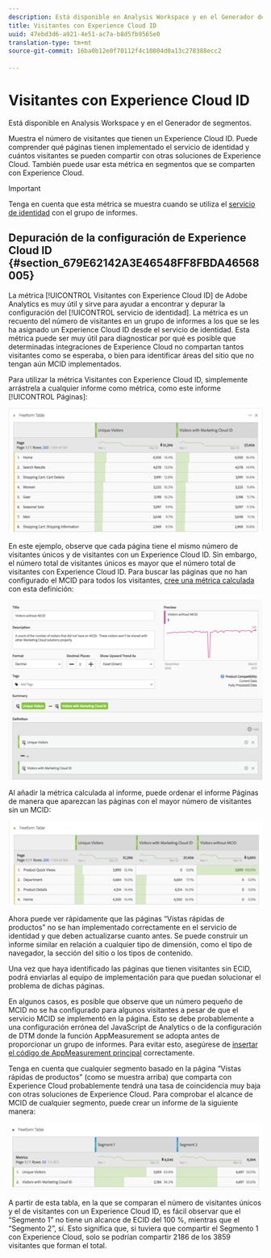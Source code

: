 ```yaml
---
description: Está disponible en Analysis Workspace y en el Generador de segmentos.
title: Visitantes con Experience Cloud ID
uuid: 47ebd3d6-a921-4e51-ac7a-b8d5fb9565e0
translation-type: tm+mt
source-git-commit: 16ba0b12e0f70112f4c10804d0a13c278388ecc2

---
```



# Visitantes con Experience Cloud ID

Está disponible en Analysis Workspace y en el Generador de segmentos.

Muestra el número de visitantes que tienen un Experience Cloud ID. Puede comprender qué páginas tienen implementado el servicio de identidad y cuántos visitantes se pueden compartir con otras soluciones de Experience Cloud. También puede usar esta métrica en segmentos que se comparten con Experience Cloud.

>[!IMPORTANT]
>
>Tenga en cuenta que esta métrica se muestra cuando se utiliza el [servicio de identidad](https://marketing.adobe.com/resources/help/es_ES/mcvid/) con el grupo de informes.

## Depuración de la configuración de Experience Cloud ID {#section_679E62142A3E46548FF8FBDA46568005}

La métrica [!UICONTROL Visitantes con Experience Cloud ID] de Adobe Analytics es muy útil y sirve para ayudar a encontrar y depurar la configuración del [!UICONTROL servicio de identidad]. La métrica es un recuento del número de visitantes en un grupo de informes a los que se les ha asignado un Experience Cloud ID desde el servicio de identidad. Esta métrica puede ser muy útil para diagnosticar por qué es posible que determinadas integraciones de Experience Cloud no compartan tantos visitantes como se esperaba, o bien para identificar áreas del sitio que no tengan aún MCID implementados.

Para utilizar la métrica Visitantes con Experience Cloud ID, simplemente arrástrela a cualquier informe como métrica, como este informe [!UICONTROL Páginas]:

![](assets/metric-mcvid1.png)

En este ejemplo, observe que cada página tiene el mismo número de visitantes únicos y de visitantes con un Experience Cloud ID. Sin embargo, el número total de visitantes únicos es mayor que el número total de visitantes con Experience Cloud ID. Para buscar las páginas que no han configurado el MCID para todos los visitantes, [cree una métrica calculada](https://marketing.adobe.com/resources/help/es_ES/analytics/calcmetrics/cm_build_metrics.html) con esta definición:

![](assets/metric-mcvid2.png)

Al añadir la métrica calculada al informe, puede ordenar el informe Páginas de manera que aparezcan las páginas con el mayor número de visitantes sin un MCID:

![](assets/metric-mcvid3.png)

Ahora puede ver rápidamente que las páginas “Vistas rápidas de productos” no se han implementado correctamente en el servicio de identidad y que deben actualizarse cuanto antes. Se puede construir un informe similar en relación a cualquier tipo de dimensión, como el tipo de navegador, la sección del sitio o los tipos de contenido.

Una vez que haya identificado las páginas que tienen visitantes sin ECID, podrá enviarlas al equipo de implementación para que puedan solucionar el problema de dichas páginas.

En algunos casos, es posible que observe que un número pequeño de MCID no se ha configurado para algunos visitantes a pesar de que el servicio MCID se implementó en la página. Esto se debe probablemente a una configuración errónea del JavaScript de Analytics o de la configuración de DTM donde la función AppMeasurement se adopta antes de proporcionar un grupo de informes. Para evitar esto, asegúrese de [insertar el código de AppMeasurement principal](https://marketing.adobe.com/resources/help/en_US/sc/implement/dtm/t_appmeasurement-code.html) correctamente.

Tenga en cuenta que cualquier segmento basado en la página “Vistas rápidas de productos” (como se muestra arriba) que comparta con Experience Cloud probablemente tendrá una tasa de coincidencia muy baja con otras soluciones de Experience Cloud. Para comprobar el alcance de MCID de cualquier segmento, puede crear un informe de la siguiente manera:

![](assets/metric-mcvid4.png)

A partir de esta tabla, en la que se comparan el número de visitantes únicos y el de visitantes con un Experience Cloud ID, es fácil observar que el “Segmento 1” no tiene un alcance de ECID del 100 %, mientras que el “Segmento 2”, sí. Esto significa que, si tuviera que compartir el Segmento 1 con Experience Cloud, solo se podrían compartir 2186 de los 3859 visitantes que forman el total.
